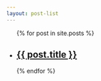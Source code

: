 ```yaml
---
layout: post-list
---
```

<ul class="post-listing">
  {% for post in site.posts %}
    <li>
      <h2><a href="{{ post.url }}" class="link">{{ post.title }}</a></h2>
    </li>
  {% endfor %}
</ul>
